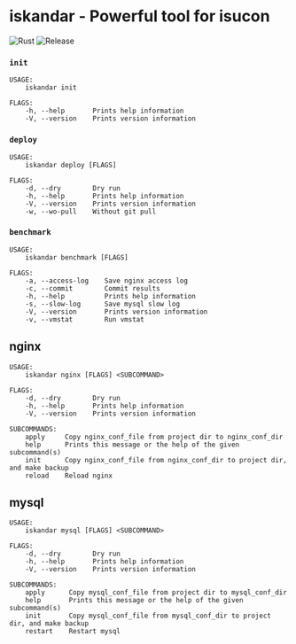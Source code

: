 # iskandar - Powerful tool for isucon

![Rust](https://github.com/hayashikun/iskandar/workflows/Rust/badge.svg?branch=master)
![Release](https://github.com/hayashikun/iskandar/workflows/Release/badge.svg)

### `init`

```
USAGE:
    iskandar init

FLAGS:
    -h, --help       Prints help information
    -V, --version    Prints version information
```

### `deploy`

```
USAGE:
    iskandar deploy [FLAGS]

FLAGS:
    -d, --dry        Dry run
    -h, --help       Prints help information
    -V, --version    Prints version information
    -w, --wo-pull    Without git pull
```

### `benchmark`

```
USAGE:
    iskandar benchmark [FLAGS]

FLAGS:
    -a, --access-log    Save nginx access log
    -c, --commit        Commit results
    -h, --help          Prints help information
    -s, --slow-log      Save mysql slow log
    -V, --version       Prints version information
    -v, --vmstat        Run vmstat
```


## nginx

```
USAGE:
    iskandar nginx [FLAGS] <SUBCOMMAND>

FLAGS:
    -d, --dry        Dry run
    -h, --help       Prints help information
    -V, --version    Prints version information

SUBCOMMANDS:
    apply     Copy nginx_conf_file from project dir to nginx_conf_dir
    help      Prints this message or the help of the given subcommand(s)
    init      Copy nginx_conf_file from nginx_conf_dir to project dir, and make backup
    reload    Reload nginx
```

## mysql

```
USAGE:
    iskandar mysql [FLAGS] <SUBCOMMAND>

FLAGS:
    -d, --dry        Dry run
    -h, --help       Prints help information
    -V, --version    Prints version information

SUBCOMMANDS:
    apply      Copy mysql_conf_file from project dir to mysql_conf_dir
    help       Prints this message or the help of the given subcommand(s)
    init       Copy mysql_conf_file from mysql_conf_dir to project dir, and make backup
    restart    Restart mysql
```